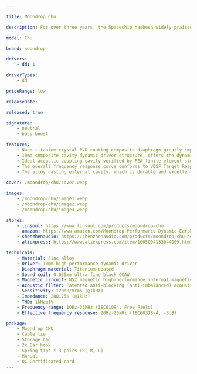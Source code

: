 ```yaml
---

title: Moondrop Chu

description: For over three years, the Spaceship hasbeen widely praised for its light design, comfortable fit, and superb sound performance. As a worthy successor to the Spaceship, the Chu has adopted a completely different design concept, a more traditional Chinese styling, and significantly upgraded acoustic architecture. Adopting the Aria’s decentralized dynamic structure, the high-performance 10mm composite cavity with high-frequency phased waveguide leverages a N52 Nd magnet internal magnetic circuit and 0.035m ultra-thin imported CCAW sound coil to obtain high energy conversion efficiency, and deliver outstanding performance with full dynamic range and rich details.

model: Chu

brand: moondrop

drivers:
    - dd: 1

driverTypes: 
    - dd

priceRange: low

releaseDate:

released: true

signature:
    - neutral
    - bass boost

features:
    - Nano-titanium crystal PVD coating composite diaphragm greatly improves the damping while maintaining excellent damping characteristics
    - 10mm composite cavity dynamic driver structure, offers the dynamic and full details
    - Ideal acoustic coupling cavity verified by FEA finite element simulation combined with 3D printing experiment
    - The overall frequency response curve conforms to VDSF Target Response and highly fits the listening environment of the master tape
    - The alloy casting external cavity, which is durable and excellent in texture.6. Comes with Spring tips
    
cover: /moondrop/chu/cover.webp

images:
    - /moondrop/chu/image1.webp
    - /moondrop/chu/image2.webp
    - /moondrop/chu/image3.webp

stores:
    - linsoul: https://www.linsoul.com/products/moondrop-chu
    - amazon: https://www.amazon.com/Moondrop-Performance-Dynamic-Earphone-Without/dp/B09XHV3TC6
    - shenzhenaudio: https://shenzhenaudio.com/products/moondrop-chu-headphone-titanium-iems-wired-dynamic-driver-hifi-in-ear-earphones
    - aliexpress: https://www.aliexpress.com/item/1005004133044009.html

technicals:
    - Material: Zinc alloy
    - Driver: 10mm high-performance dynamic driver
    - Diaphragm material: Titanium-coated
    - Sound coil: 0.035mm ultra-fine black CCAW
    - Magnetic circuit: N52 magnetic high-performance internal magnetic circuit
    - Acoustic filter: Patented anti-blocking (anti-imbalanced) acoustic filter
    - Sensitivity: 120dB/Vrms (@1kHz)
    - Impedance: 28Ω±15% (@1kHz)
    - THD: 1kHz≤1%
    - Frequency range: 10Hz-35kHz (IEC61094, Free Field)
    - Effective frequency response: 20Hz-20kHz (IEC60318-4, -3dB)

package: 
    - Moondrop CHU
    - Cable tie 
    - Storage bag 
    - 2x Ear hook
    - Spring tips * 3 pairs (S, M, L)
    - Manual
    - QC Certificated card
---
```

